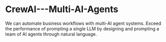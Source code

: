 # CrewAI---Multi-AI-Agents
We can automate business workflows with multi-AI agent systems. Exceed the performance of prompting a single LLM by designing and prompting a team of AI agents through natural language.
